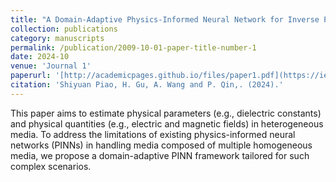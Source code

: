 ```yaml
---
title: "A Domain-Adaptive Physics-Informed Neural Network for Inverse Problems of Maxwell's Equations in Heterogeneous Media"
collection: publications
category: manuscripts
permalink: /publication/2009-10-01-paper-title-number-1
date: 2024-10
venue: 'Journal 1'
paperurl: '[http://academicpages.github.io/files/paper1.pdf](https://ieeexplore.ieee.org/document/10556605)'
citation: 'Shiyuan Piao, H. Gu, A. Wang and P. Qin,. (2024).'
---
```

This paper aims to estimate physical parameters (e.g., dielectric constants) and physical quantities (e.g., electric and magnetic fields) in heterogeneous media. To address the limitations of existing physics-informed neural networks (PINNs) in handling media composed of multiple homogeneous media, we propose a domain-adaptive PINN framework tailored for such complex scenarios.
